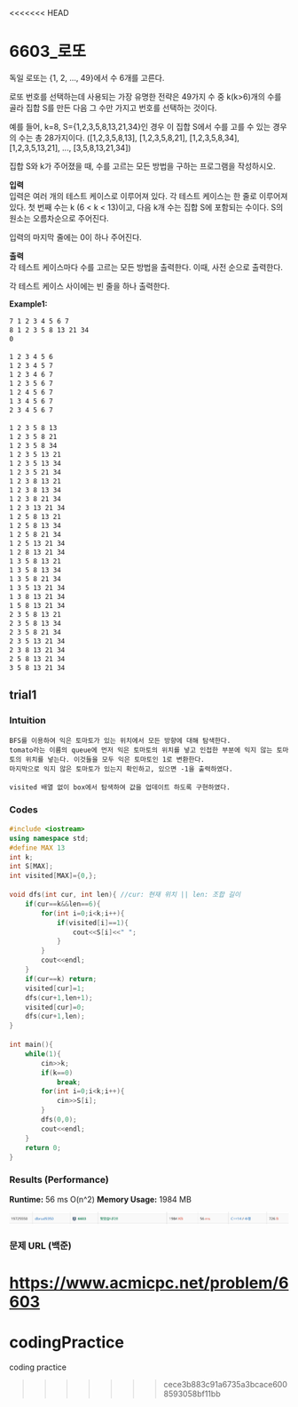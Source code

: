 <<<<<<< HEAD
# 6603_로또 

독일 로또는 {1, 2, ..., 49}에서 수 6개를 고른다.

로또 번호를 선택하는데 사용되는 가장 유명한 전략은 49가지 수 중 k(k>6)개의 수를 골라 집합 S를 만든 다음 그 수만 가지고 번호를 선택하는 것이다.

예를 들어, k=8, S={1,2,3,5,8,13,21,34}인 경우 이 집합 S에서 수를 고를 수 있는 경우의 수는 총 28가지이다. ([1,2,3,5,8,13], [1,2,3,5,8,21], [1,2,3,5,8,34], [1,2,3,5,13,21], ..., [3,5,8,13,21,34])

집합 S와 k가 주어졌을 때, 수를 고르는 모든 방법을 구하는 프로그램을 작성하시오.    

**입력**  
입력은 여러 개의 테스트 케이스로 이루어져 있다. 각 테스트 케이스는 한 줄로 이루어져 있다. 첫 번째 수는 k (6 < k < 13)이고, 다음 k개 수는 집합 S에 포함되는 수이다. S의 원소는 오름차순으로 주어진다.

입력의 마지막 줄에는 0이 하나 주어진다.    

**출력**  
각 테스트 케이스마다 수를 고르는 모든 방법을 출력한다. 이때, 사전 순으로 출력한다.

각 테스트 케이스 사이에는 빈 줄을 하나 출력한다.

**Example1:**   
```
7 1 2 3 4 5 6 7
8 1 2 3 5 8 13 21 34
0

1 2 3 4 5 6
1 2 3 4 5 7
1 2 3 4 6 7
1 2 3 5 6 7
1 2 4 5 6 7
1 3 4 5 6 7
2 3 4 5 6 7

1 2 3 5 8 13
1 2 3 5 8 21
1 2 3 5 8 34
1 2 3 5 13 21
1 2 3 5 13 34
1 2 3 5 21 34
1 2 3 8 13 21
1 2 3 8 13 34
1 2 3 8 21 34
1 2 3 13 21 34
1 2 5 8 13 21
1 2 5 8 13 34
1 2 5 8 21 34
1 2 5 13 21 34
1 2 8 13 21 34
1 3 5 8 13 21
1 3 5 8 13 34
1 3 5 8 21 34
1 3 5 13 21 34
1 3 8 13 21 34
1 5 8 13 21 34
2 3 5 8 13 21
2 3 5 8 13 34
2 3 5 8 21 34
2 3 5 13 21 34
2 3 8 13 21 34
2 5 8 13 21 34
3 5 8 13 21 34
```

## trial1
### Intuition
```
BFS를 이용하여 익은 토마토가 있는 위치에서 모든 방향에 대해 탐색한다.
tomato라는 이름의 queue에 먼저 익은 토마토의 위치를 넣고 인접한 부분에 익지 않는 토마토의 위치를 넣는다. 이것들을 모두 익은 토마토인 1로 변환한다.
마지막으로 익지 않은 토마토가 있는지 확인하고, 있으면 -1을 출력하였다.

visited 배열 없이 box에서 탐색하여 값을 업데이트 하도록 구현하였다.
```

### Codes  
```cpp
#include <iostream>
using namespace std;
#define MAX 13
int k;
int S[MAX];
int visited[MAX]={0,};

void dfs(int cur, int len){ //cur: 현재 위치 || len: 조합 길이
    if(cur==k&&len==6){
        for(int i=0;i<k;i++){
            if(visited[i]==1){
                cout<<S[i]<<" ";
            }
        }
        cout<<endl;
    }
    if(cur==k) return;
    visited[cur]=1;
    dfs(cur+1,len+1);
    visited[cur]=0;
    dfs(cur+1,len);
}

int main(){
    while(1){
        cin>>k;
        if(k==0) 
            break;
        for(int i=0;i<k;i++){
            cin>>S[i];
        }
        dfs(0,0);
        cout<<endl;
    }
    return 0;
}

```
### Results (Performance)  
**Runtime:**  56 ms O(n^2)
**Memory Usage:** 	1984 MB  


<p align="center"> 
<img src="./screen.JPG">
</p>


### 문제 URL (백준)  
https://www.acmicpc.net/problem/6603
=======
# codingPractice
coding practice
>>>>>>> cece3b883c91a6735a3bcace6008593058bf11bb
